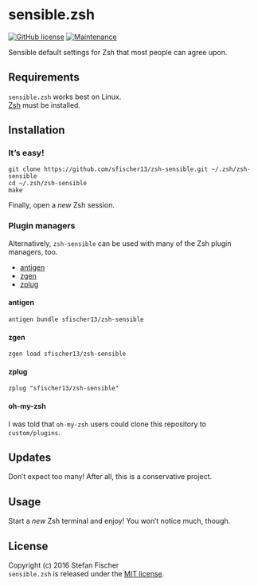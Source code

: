 # sensible.zsh

[![GitHub license](https://img.shields.io/github/license/sfischer13/zsh-sensible.svg)](https://github.com/sfischer13/zsh-sensible)
[![Maintenance](https://img.shields.io/maintenance/yes/2016.svg)](https://github.com/sfischer13/zsh-sensible)

Sensible default settings for Zsh that most people can agree upon.  

## Requirements

`sensible.zsh` works best on Linux.  
[Zsh](http://www.zsh.org/) must be installed.

## Installation

### It’s easy!

```
git clone https://github.com/sfischer13/zsh-sensible.git ~/.zsh/zsh-sensible
cd ~/.zsh/zsh-sensible
make
```

Finally, open a *new* Zsh session.

### Plugin managers

Alternatively, `zsh-sensible` can be used with many of the Zsh plugin managers, too.

* [antigen](https://github.com/zsh-users/antigen)
* [zgen](https://github.com/tarjoilija/zgen)
* [zplug](https://github.com/b4b4r07/zplug)

#### antigen

```
antigen bundle sfischer13/zsh-sensible
```

#### zgen

```
zgen load sfischer13/zsh-sensible
```

#### zplug

```
zplug "sfischer13/zsh-sensible"
```

#### oh-my-zsh

I was told that `oh-my-zsh` users could clone this repository to `custom/plugins`.

## Updates

Don’t expect too many! After all, this is a conservative project.

## Usage

Start a *new* Zsh terminal and enjoy! You won’t notice much, though.

## License

Copyright (c) 2016 Stefan Fischer  
`sensible.zsh` is released under the [MIT license](https://github.com/sfischer13/zsh-sensible/blob/master/LICENSE).

